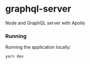 # graphql-server
Node and GraphQL server with Apollo


### Running

Running the application locally:

```sh
yarn dev
```